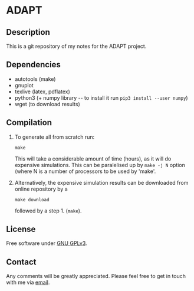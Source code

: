 # ADAPT

## Description

This is a git repository of my notes for the ADAPT project.

## Dependencies

* autotools (make)
* gnuplot
* texlive (latex, pdflatex)
* python3 (+ numpy library -- to install it run `pip3 install --user numpy`)
* wget (to download results)

## Compilation

1. To generate all from scratch run:

	```
	make
	```

	This will take a considerable amount of time (hours), as it will
	do expensive simulations. This can be paralelised up by `make -j
	N` option (where N is a number of processors to be used by 'make'.

2. Alternatively, the expensive simulation results can be downloaded from
   online repository by a

	```
	make download
	```

	followed by a step 1. (`make`).

## License

Free software under [GNU GPLv3](http://www.gnu.org/licenses/gpl.txt).

## Contact

Any comments will be greatly appreciated.  Please feel free to get in
touch with me via [email](mailto:T.Stary@exeter.ac.uk).

